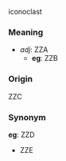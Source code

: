 iconoclast
### Meaning
+ _adj_: ZZA
    + __eg__: ZZB

### Origin

ZZC

### Synonym

__eg__: ZZD

+ ZZE


